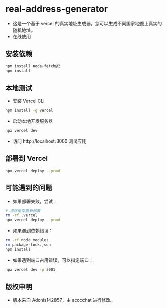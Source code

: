 # real-address-generator

- 这是一个基于 vercel 的真实地址生成器。您可以生成不同国家地图上真实的随机地址。
- 在线使用

## 安装依赖
```bash
npm install node-fetch@2
npm install
```
## 本地测试
- 安装 Vercel CLI
```bash
npm install -g vercel
```
- 启动本地开发服务器
```bash
npx vercel dev
```
- 访问 http://localhost:3000 测试应用

## 部署到 Vercel
```bash
npx vercel deploy --prod
```

## 可能遇到的问题
- 如果部署失败，尝试：
```bash
# 清除缓存重新部署
rm -rf .vercel
npx vercel deploy --prod
```

- 如果遇到依赖错误：
```bash
rm -rf node_modules
rm package-lock.json
npm install
```
- 如果遇到端口占用错误，可以指定端口：
```bash
npx vercel dev -p 3001
```

## 版权申明
- 版本来自 Adonis142857，由 acocchat 进行修改。

